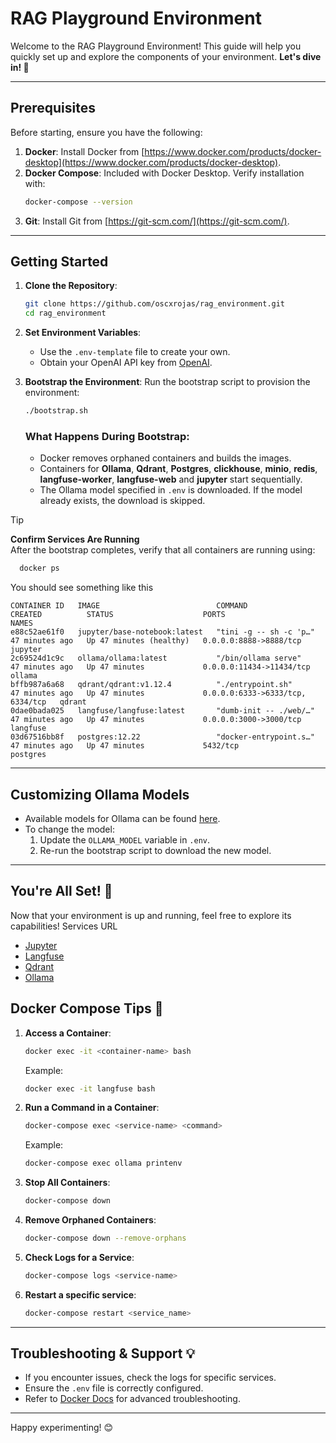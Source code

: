 # RAG Playground Environment
Welcome to the RAG Playground Environment! This guide will help you quickly set up and explore the components of your environment. **Let's dive in! 🚀**

---

## Prerequisites

Before starting, ensure you have the following:

1. **Docker**: Install Docker from [https://www.docker.com/products/docker-desktop](https://www.docker.com/products/docker-desktop).
2. **Docker Compose**: Included with Docker Desktop. Verify installation with:
   ```bash
   docker-compose --version
   ```
3. **Git**: Install Git from [https://git-scm.com/](https://git-scm.com/).

---

## Getting Started️

1. **Clone the Repository**:
   ```bash
   git clone https://github.com/oscxrojas/rag_environment.git
   cd rag_environment
   ```

2. **Set Environment Variables**:
   - Use the `.env-template` file to create your own.
   - Obtain your OpenAI API key from [OpenAI](https://platform.openai.com/).

3. **Bootstrap the Environment**:
   Run the bootstrap script to provision the environment:
   ```bash
   ./bootstrap.sh
   ```

   ### What Happens During Bootstrap:
   - Docker removes orphaned containers and builds the images.
   - Containers for **Ollama**, **Qdrant**, **Postgres**, **clickhouse**, **minio**, **redis**, **langfuse-worker**, **langfuse-web** and **jupyter** start sequentially.
   - The Ollama model specified in `.env` is downloaded. If the model already exists, the download is skipped.

> [!TIP]
> **Confirm Services Are Running**<br>
> After the bootstrap completes, verify that all containers are running using: 
> ```bash
>   docker ps
>   ```
> You should see something like this
> ```
> CONTAINER ID   IMAGE                          COMMAND                  CREATED          STATUS                    PORTS                              NAMES
> e88c52ae61f0   jupyter/base-notebook:latest   "tini -g -- sh -c 'p…"   47 minutes ago   Up 47 minutes (healthy)   0.0.0.0:8888->8888/tcp             jupyter
> 2c69524d1c9c   ollama/ollama:latest           "/bin/ollama serve"      47 minutes ago   Up 47 minutes             0.0.0.0:11434->11434/tcp           ollama
> bffb987a6a68   qdrant/qdrant:v1.12.4          "./entrypoint.sh"        47 minutes ago   Up 47 minutes             0.0.0.0:6333->6333/tcp, 6334/tcp   qdrant
> 0dae0bada025   langfuse/langfuse:latest       "dumb-init -- ./web/…"   47 minutes ago   Up 47 minutes             0.0.0.0:3000->3000/tcp             langfuse
> 03d67516bb8f   postgres:12.22                 "docker-entrypoint.s…"   47 minutes ago   Up 47 minutes             5432/tcp                           postgres
> ```

---

## Customizing Ollama Models

- Available models for Ollama can be found [here](https://ollama.ai/models).
- To change the model:
  1. Update the `OLLAMA_MODEL` variable in `.env`.
  2. Re-run the bootstrap script to download the new model.

---

## You're All Set! 🎉

Now that your environment is up and running, feel free to explore its capabilities!
Services URL

- [Jupyter](http://localhost:8888/)
- [Langfuse](http://localhost:3000/)
- [Qdrant](http://localhost:6333/dashboard)
- [Ollama](http://localhost:11434/)

## Docker Compose Tips 🐳

1. **Access a Container**:
     ```bash
     docker exec -it <container-name> bash
     ```
     Example:
     ```bash
     docker exec -it langfuse bash
     ```

2. **Run a Command in a Container**:
     ```bash
     docker-compose exec <service-name> <command>
     ```
     Example:
     ```bash
     docker-compose exec ollama printenv
     ```

3. **Stop All Containers**:
     ```bash
     docker-compose down
     ```

4. **Remove Orphaned Containers**:
     ```bash
     docker-compose down --remove-orphans
     ```

5. **Check Logs for a Service**:
     ```bash
     docker-compose logs <service-name>
     ```
   
6. **Restart a specific service**:
   ```bash
   docker-compose restart <service_name>
   ```
---

## Troubleshooting & Support 💡

- If you encounter issues, check the logs for specific services.
- Ensure the `.env` file is correctly configured.
- Refer to [Docker Docs](https://docs.docker.com/) for advanced troubleshooting.

---

Happy experimenting! 😊